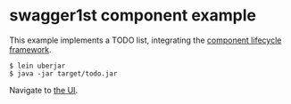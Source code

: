 # swagger1st component example

This example implements a TODO list, integrating the
[component lifecycle framework](https://github.com/stuartsierra/component).

    $ lein uberjar
    $ java -jar target/todo.jar

Navigate to [the UI](http://localhost:3000/ui/).
